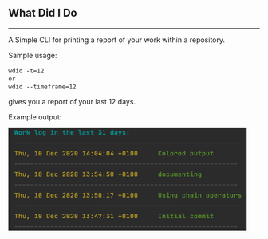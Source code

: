 ## What Did I Do

---

A Simple CLI for printing a report of your work within a repository.

Sample usage:

```
wdid -t=12
or
wdid --timeframe=12
```
gives you a report of your last 12 days.

Example output:

![output](./assets/output.png)
